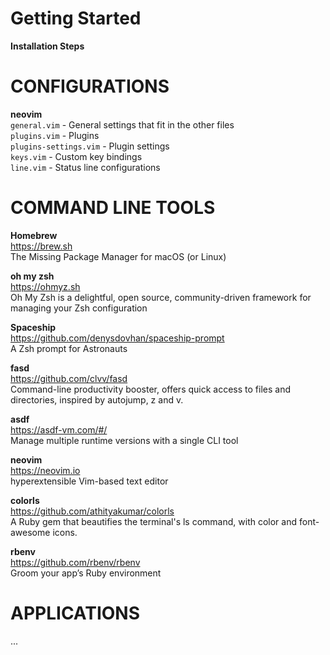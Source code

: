 # Getting Started

**Installation Steps**


# CONFIGURATIONS  
**neovim**  
`general.vim` - General settings that fit in the other files  
`plugins.vim` - Plugins  
`plugins-settings.vim` - Plugin settings  
`keys.vim` - Custom key bindings  
`line.vim` - Status line configurations  


# COMMAND LINE TOOLS  
**Homebrew**  
https://brew.sh  
The Missing Package Manager for macOS (or Linux)  

**oh my zsh**  
https://ohmyz.sh  
Oh My Zsh is a delightful, open source, community-driven framework for managing your Zsh configuration  

**Spaceship**  
https://github.com/denysdovhan/spaceship-prompt  
A Zsh prompt for Astronauts  

**fasd**  
https://github.com/clvv/fasd  
Command-line productivity booster, offers quick access to files and directories, inspired by autojump, z and v.  

**asdf**  
https://asdf-vm.com/#/  
Manage multiple runtime versions with a single CLI tool  

**neovim**  
https://neovim.io  
hyperextensible Vim-based text editor  

**colorls**  
https://github.com/athityakumar/colorls  
A Ruby gem that beautifies the terminal's ls command, with color and font-awesome icons.  

**rbenv**  
https://github.com/rbenv/rbenv  
Groom your app’s Ruby environment  


# APPLICATIONS  
...  